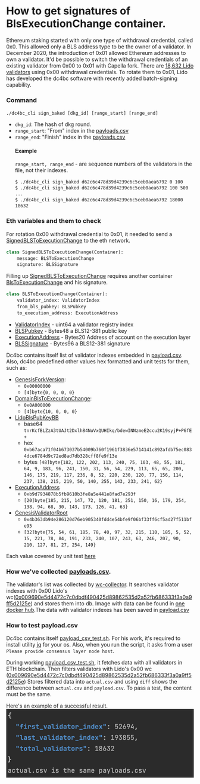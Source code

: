 # How to get signatures of BlsExecutionChange container.

Ethereum staking started with only one type of withdrawal credential, called 0x0. This allowed only a BLS address type to be the owner of a validator.
In December 2020, the introduction of 0x01 allowed Ethereum addresses to own a validator.
It'd be possible to switch the withdrawal credentials of an existing validator from 0x00 to 0x01 with Capella fork. There are [18,632 Lido validators](./pkg/wc_rotation/payloads.csv) using 0x00 withdrawal credentials.
To rotate them to 0x01, Lido has developed the dc4bc software with recently added batch-signing capability.

### Command
```
./dc4bc_cli sign_baked [dkg_id] [range_start] [range_end]
```
* `dkg_id`: The hash of dkg round.
* `range_start`: "From" index in the [payloads.csv](./pkg/wc_rotation/payloads.csv)
* `range_end`: "Finish" index in the [payloads.csv](./pkg/wc_rotation/payloads.csv)
    #### Example
    `range_start, range_end` - are sequence numbers of the validators in the file, not their indexes.
    ```
    $ ./dc4bc_cli sign_baked d62c6c478d39d4239c6c5ceb0aea6792 0 100
    $ ./dc4bc_cli sign_baked d62c6c478d39d4239c6c5ceb0aea6792 100 500
    ...
    $ ./dc4bc_cli sign_baked d62c6c478d39d4239c6c5ceb0aea6792 18000 18632
    ```

### Eth variables and them to check
For rotation 0x00 withdrawal credential to 0x01, it needed to send a [SignedBLSToExecutionChange](https://github.com/ethereum/consensus-specs/blob/dev/specs/capella/beacon-chain.md#signedblstoexecutionchange) to the eth network.
```python
class SignedBLSToExecutionChange(Container):
    message: BLSToExecutionChange
    signature: BLSSignature
```
Filling up [SignedBLSToExecutionChange](https://github.com/ethereum/consensus-specs/blob/dev/specs/capella/beacon-chain.md#signedblstoexecutionchange) requires another container 
[BlsToExecutionChange](https://github.com/ethereum/consensus-specs/blob/dev/specs/capella/beacon-chain.md#blstoexecutionchange) and his signature.
```python
class BLSToExecutionChange(Container):
    validator_index: ValidatorIndex
    from_bls_pubkey: BLSPubkey
    to_execution_address: ExecutionAddress
 ```
* [ValidatorIndex](https://github.com/ethereum/consensus-specs/blob/5337da5dff85cd584c4330b46a881510c1218ca3/specs/phase0/beacon-chain.md#custom-types) - uint64 a validator registry index
* [BLSPubkey](https://github.com/ethereum/consensus-specs/blob/5337da5dff85cd584c4330b46a881510c1218ca3/specs/phase0/beacon-chain.md#custom-types) - Bytes48 a BLS12-381 public key
* [ExecutionAddress](https://github.com/ethereum/consensus-specs/blob/6181035d5ddef4b668d0fcfee460da9888009dd9/specs/bellatrix/beacon-chain.md#custom-types) - Bytes20	Address of account on the execution layer
* [BLSSignature](https://github.com/ethereum/consensus-specs/blob/5337da5dff85cd584c4330b46a881510c1218ca3/specs/phase0/beacon-chain.md#custom-types) - Bytes96	a BLS12-381 signature

Dc4bc contains itself list of validator indexes embedded in [payload.csv](./pkg/wc_rotation/payloads.csv). Also, dc4bc predefined other values hex formatted and unit tests for them, such as:

* [GenesisForkVersion](https://github.com/ethereum/consensus-specs/blob/5337da5dff85cd584c4330b46a881510c1218ca3/specs/phase0/beacon-chain.md#genesis-settings):
  * ``0x00000000``
  * ``[4]byte{0, 0, 0, 0}``
* [DomainBlsToExecutionChange](https://github.com/ethereum/consensus-specs/blob/dev/specs/capella/beacon-chain.md#domain-types): 
    * ``0x0A000000``
    * ``[4]byte{10, 0, 0, 0}``
* [LidoBlsPubKeyBB](https://blog.lido.fi/lido-withdrawal-key-ceremony/)
  * base64 ``tnrKcfBLZzA3tUAJt2Dxlh84NuVxQUHIkq/bdewINNzmeE2ccu2K19syjP+P6fE+``
  * hex ``0xb67aca71f04b673037b54009b760f1961f3836e5714141c892afdb75ec0834dce6784d9c72ed8ad7db328cff8fe9f13e``
  * bytes ``[48]byte{182, 122, 202, 113, 240, 75, 103, 48, 55, 181, 64, 9, 183, 96, 241, 150, 31, 56, 54, 229, 113, 65, 65, 200, 146, 175, 219, 117, 236, 8, 52, 220, 230, 120, 77, 156, 114, 237, 138, 215, 219, 50, 140, 255, 143, 233, 241, 62}``
* [ExecutionAddress](https://mainnet.lido.fi/#/lido-dao/0x2e59a20f205bb85a89c53f1936454680651e618e/vote/78/)
  * ``0xb9d7934878b5fb9610b3fe8a5e441e8fad7e293f``
  * ``[20]byte{185, 215, 147, 72, 120, 181, 251, 150, 16, 179, 254, 138, 94, 68, 30, 143, 173, 126, 41, 63}``
* [GenesisValidatorRoot](https://ethereum.github.io/beacon-APIs/#/Beacon/getGenesis)
  * ``0x4b363db94e286120d76eb905340fdd4e54bfe9f06bf33ff6cf5ad27f511bfe95``
  * ``[32]byte{75, 54, 61, 185, 78, 40, 97, 32, 215, 110, 185, 5, 52, 15, 221, 78, 84, 191, 233, 240, 107, 243, 63, 246, 207, 90, 210, 127, 81, 27, 254, 149}``

Each value covered by unit test [here](./pkg/wc_rotation/variables_test.go)

### How we've collected [payloads.csv](./pkg/wc_rotation/payloads.csv).
The validator's list was collected by [wc-collector](https://github.com/sergeyWh1te/wc-collector). It searches validator indexes with 0x00 Lido's wc([0x009690e5d4472c7c0dbdf490425d89862535d2a52fb686333f3a0a9ff5d2125e](https://mainnet.lido.fi/#/lido-dao/0x2e59a20f205bb85a89c53f1936454680651e618e/vote/0/)) and stores them into db.
Image with data can be found in [one docker hub](https://hub.docker.com/r/snack008/wc-exchange-postgres).The data with validator indexes has been saved in [payload.csv](./pkg/wc_rotation/payloads.csv)

### How to test payload.csv
Dc4bc contains itself [payload_csv_test.sh](./pkg/wc_rotation/payload_csv_test.sh). For his work, it's required to install utility
[jq](https://stedolan.github.io/jq/download/) for your os. Also, when you run the script, it asks from a user ``Please provide consensus layer node host``.

During working [payload_csv_test.sh](./pkg/wc_rotation/payload_csv_test.sh), it fetches data with all validators in ETH blockchain. Then filters validators with Lido's 0x00 wc ([0x009690e5d4472c7c0dbdf490425d89862535d2a52fb686333f3a0a9ff5d2125e](https://mainnet.lido.fi/#/lido-dao/0x2e59a20f205bb85a89c53f1936454680651e618e/vote/0/))
Stores filtered data into `actual.csv` and using `diff` shows the difference between `actual.csv` and `payload.csv`. To pass a test, the content must be the same.

Here's an example of a successful result.
![](images/payload_csv_test_example.png)